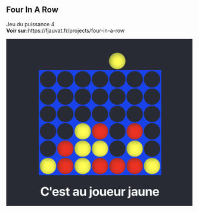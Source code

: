 ## Four In A Row

<p>
Jeu du puissance 4<br/>
<b>Voir sur:</b>https://fjauvat.fr/projects/four-in-a-row
</p>
<img src="./public/img/four-in-a-row.png" width="500"/>

